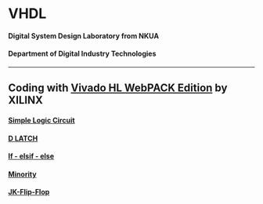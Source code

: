 # VHDL
#### Digital System Design Laboratory from NKUA
#### Department of Digital Industry Technologies
---
Coding with [Vivado HL WebPACK Edition](https://www.xilinx.com/support/download.html) by XILINX
---
#### [Simple Logic Circuit](https://github.com/Notios/vhdl/blob/main/Ex_1.md)
#### [D LATCH](https://github.com/Notios/vhdl/blob/main/Ex_2.md)
#### [If - elsif - else](https://github.com/Notios/vhdl/blob/main/Ex_3.md)
#### [Minority](https://github.com/Notios/vhdl/blob/main/Ex_4.md)
#### [JK-Flip-Flop](https://github.com/Notios/vhdl/blob/main/Ex_5.md)


